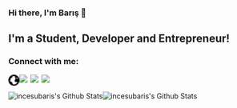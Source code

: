 <!--
**Incessu/Incessu** is a ✨ _special_ ✨ repository because its `README.md` (this file) appears on your GitHub profile.

Here are some ideas to get you started:

- 🔭 I’m currently working on ...
- 🌱 I’m currently learning ...
- 👯 I’m looking to collaborate on ...
- 🤔 I’m looking for help with ...
- 💬 Ask me about ...
- 📫 How to reach me: ...
- 😄 Pronouns: ...
- ⚡ Fun fact: ...
-->
### Hi there, I'm Barış 👋

## I'm a Student, Developer and Entrepreneur!
<!--
- 🔭 I’m currently working on a [VS Code Course][website]!
- 🌱 I’m currently learning everything 🤣
- 👯 I’m looking to collaborate with other content creators
- 🥅 2020 Goals: Contribute more to Open Source projects
- ⚡ Fun fact: I love to draw and play guitar / drums
-->
### Connect with me:

[<img align="left" width="22px" src="https://raw.githubusercontent.com/iconic/open-iconic/master/svg/globe.svg" />][website]
[<img align="left" width="22px" src="https://cdn.jsdelivr.net/npm/simple-icons@v3/icons/twitter.svg" />][twitter]
[<img align="left" width="22px" src="https://cdn.jsdelivr.net/npm/simple-icons@v3/icons/instagram.svg" />][instagram]
[<img align="left" width="22px" src="https://cdn.jsdelivr.net/npm/simple-icons@v3/icons/linkedin.svg" />][linkedin]

<!-- 
### Languages and Tools:
[<img align="left" alt="HTML5" width="26px" src="https://simpleicons.org/icons/html5.svg" />][html]
[<img align="left" alt="CSS3" width="26px" src="https://simpleicons.org/icons/css3.svg" />][css]
[<img align="left" alt="Visual Studio Code" width="26px" src="https://simpleicons.org/icons/python.svg" />][python]
[<img align="left" alt="Visual Studio Code" width="26px" src="https://simpleicons.org/icons/visualstudiocode.svg" />][vscode]
[<img align="left" alt="Visual Studio Code" width="26px" src="https://simpleicons.org/icons/visualstudiocode.svg" />][c]
[<img align="left" alt="Visual Studio Code" width="26px" src="https://simpleicons.org/icons/visualstudiocode.svg" />][c++]
[<img align="left" alt="Visual Studio Code" width="26px" src="https://simpleicons.org/icons/intellijidea.svg" />][intellij]
[<img align="left" alt="Visual Studio Code" width="26px" src="https://simpleicons.org/icons/pycharm.svg" />][pycharm]
[<img align="left" alt="Visual Studio Code" width="26px" src="https://simpleicons.org/icons/linux.svg" />][linux]
[<img align="left" alt="Visual Studio Code" width="26px" src="https://simpleicons.org/icons/ubuntu.svg" />][ubuntu]
[<img align="left" alt="Visual Studio Code" width="26px" src="https://raw.githubusercontent.com/github/explore/80688e429a7d4ef2fca1e82350fe8e3517d3494d/topics/visual-studio-code/visual-studio-code.png" />][https://code.visualstudio.com/]
[<img align="left" alt="Sass" width="26px" src="https://raw.githubusercontent.com/github/explore/80688e429a7d4ef2fca1e82350fe8e3517d3494d/topics/sass/sass.png" />][cssplaylist]
[<img align="left" alt="JavaScript" width="26px" src="https://raw.githubusercontent.com/github/explore/80688e429a7d4ef2fca1e82350fe8e3517d3494d/topics/javascript/javascript.png" />][jsplaylist]
[<img align="left" alt="React" width="26px" src="https://raw.githubusercontent.com/github/explore/80688e429a7d4ef2fca1e82350fe8e3517d3494d/topics/react/react.png" />][reactplaylist]
[<img align="left" alt="Gatsby" width="26px" src="https://raw.githubusercontent.com/github/explore/e94815998e4e0713912fed477a1f346ec04c3da2/topics/gatsby/gatsby.png" />][webdevplaylist]
[<img align="left" alt="GraphQL" width="26px" src="https://raw.githubusercontent.com/github/explore/80688e429a7d4ef2fca1e82350fe8e3517d3494d/topics/graphql/graphql.png" />][webdevplaylist]
[<img align="left" alt="Node.js" width="26px" src="https://raw.githubusercontent.com/github/explore/80688e429a7d4ef2fca1e82350fe8e3517d3494d/topics/nodejs/nodejs.png" />][webdevplaylist]
[<img align="left" alt="Deno" width="26px" src="https://raw.githubusercontent.com/github/explore/361e2821e2dea67711cde99c9c40ed357061cf27/topics/deno/deno.png" />][webdevplaylist]
[<img align="left" alt="SQL" width="26px" src="https://raw.githubusercontent.com/github/explore/80688e429a7d4ef2fca1e82350fe8e3517d3494d/topics/sql/sql.png" />][webdevplaylist]
[<img align="left" alt="MySQL" width="26px" src="https://raw.githubusercontent.com/github/explore/80688e429a7d4ef2fca1e82350fe8e3517d3494d/topics/mysql/mysql.png" />][webdevplaylist]
[<img align="left" alt="MongoDB" width="26px" src="https://raw.githubusercontent.com/github/explore/80688e429a7d4ef2fca1e82350fe8e3517d3494d/topics/mongodb/mongodb.png" />][webdevplaylist]
[<img align="left" alt="Git" width="26px" src="https://raw.githubusercontent.com/github/explore/80688e429a7d4ef2fca1e82350fe8e3517d3494d/topics/git/git.png" />][webdevplaylist]
[<img align="left" alt="GitHub" width="26px" src="https://raw.githubusercontent.com/github/explore/78df643247d429f6cc873026c0622819ad797942/topics/github/github.png" />][webdevplaylist]
[<img align="left" alt="HTML5" width="26px" src="https://raw.githubusercontent.com/github/explore/80688e429a7d4ef2fca1e82350fe8e3517d3494d/topics/terminal/terminal.png" />][webdevplaylist]-->

<!--### 📺 Latest YouTube Videos
YOUTUBE:START
- [GSAP Typing Animation | Tween & Timeline Basics (2020)](https://www.youtube.com/watch?v=ZT66N5hBiCE)
- [Next Level GitHub Profile README (NEW) | How To Create An Amazing Profile ReadMe With GitHub Actions](https://www.youtube.com/watch?v=ECuqb5Tv9qI)
- [There's more to CONSOLE than .log( ) | Things you didn't know console could do!!](https://www.youtube.com/watch?v=_-bHhEGcDiQ)
- [Simple React.js User Login Authentication | Auth0](https://www.youtube.com/watch?v=MqczHS3Z2bc)
- [Top 10 VS Code Updates You Don't Know About!! (July 2020)](https://www.youtube.com/watch?v=WHBQ1szkhtI)
YOUTUBE:END -->

<!--### 📕 Latest Blog Posts
BLOG-POST-LIST:START
- [Microinteractions: Password Validation Animation](https://dev.to/codestackr/microinteractions-password-validation-animation-5629)
- [Notion + YouTube - A Powerful Combination for Productivity](https://dev.to/codestackr/notion-youtube-a-powerful-combination-for-productivity-1def)
- [Regular Expressions (RegEx) Crash Course](https://dev.to/codestackr/regular-expressions-regex-crash-course-248n)
- [Emmet Part 2 - Advanced](https://dev.to/codestackr/emmet-part-2-advanced-4c65)
- [Deno 1.0 Released! (Easy) REST API Example](https://dev.to/codestackr/deno-1-0-released-easy-rest-api-example-2fbl)
BLOG-POST-LIST:END -->

</br>
</br>

<!-- [![Anurag's github stats](https://github-readme-stats.vercel.app/api?username=incesubaris)](https://github.com/anuraghazra/github-readme-stats) -->

<img align="left" alt="incesubaris's Github Stats" src="https://github-readme-stats.vercel.app/api?username=incesubaris&show_icons=true&" />

<img align="left" alt="incesubaris's Github Stats" src="https://github-readme-stats.vercel.app/api/top-langs/?username=incesubaris&hide=python&layout=compact&show_icons=true&hide_border=true" />

<!-- [![Top Langs](https://github-readme-stats.vercel.app/api/top-langs/?username=incesubaris&layout=compact)](https://github.com/anuraghazra/github-readme-stats) -->

<!-- <img align="left" alt="incesubaris's Github Stats" src="https://github-readme-stats.vercel.app/api/top-langs/?username=incesubaris&layout=compact&show_icons=true&hide_border=true" /> -->


[website]: https://web.itu.edu.tr/incesu17
[twitter]: https://twitter.com/incesubaris
[instagram]: https://instagram.com/incesu.baris
[linkedin]: https://linkedin.com/in/incesubaris
[reddit]: https://www.reddit.com/user/incesubaris


[youtube]: https://youtube.com/codeSTACKr
[webdevplaylist]: https://www.youtube.com/playlist?list=PLkwxH9e_vrAJ0WbEsFA9W3I1W-g_BTsbt
[jsplaylist]: https://www.youtube.com/playlist?list=PLkwxH9e_vrALRJKu7wfXby3MKeflhTu6B
[cssplaylist]: https://www.youtube.com/playlist?list=PLkwxH9e_vrALSdvZuEh6gqQdmDoDIoqz4
[reactplaylist]: https://www.youtube.com/playlist?list=PLkwxH9e_vrAK4TdffpxKY3QGyHCpxFcQ0

[vscode]: https://code.visualstudio.com/
[ubuntu]: https://code.visualstudio.com/
[linux]: https://www.linux.org/
